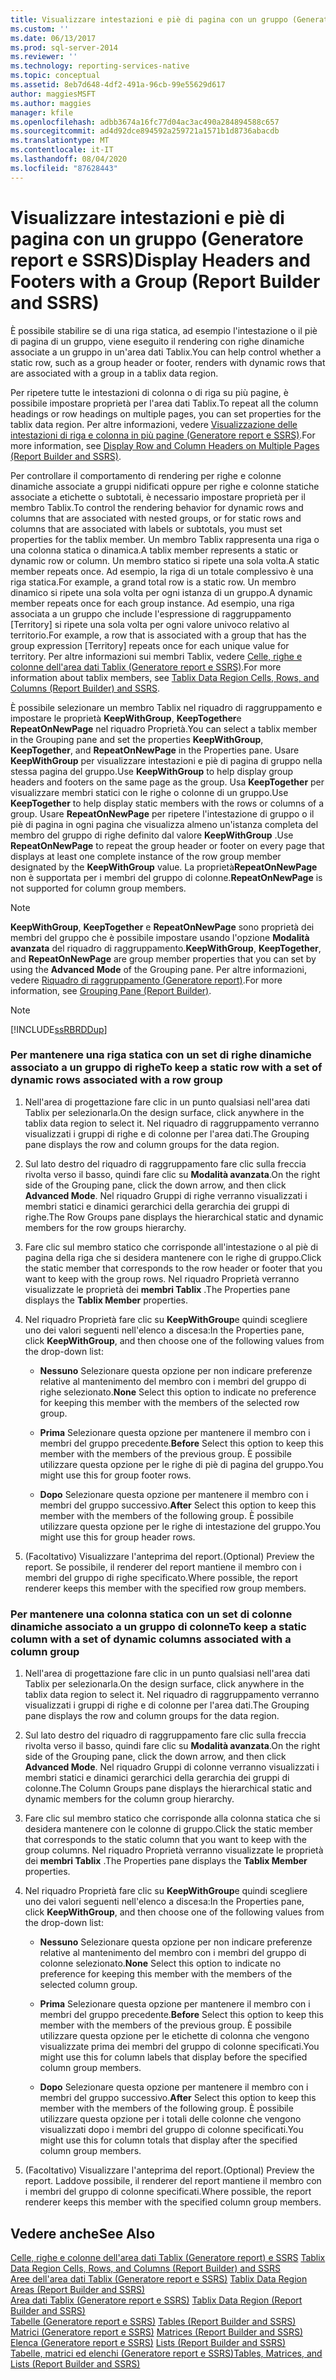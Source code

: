```yaml
---
title: Visualizzare intestazioni e piè di pagina con un gruppo (Generatore report e SSRS) | Microsoft Docs
ms.custom: ''
ms.date: 06/13/2017
ms.prod: sql-server-2014
ms.reviewer: ''
ms.technology: reporting-services-native
ms.topic: conceptual
ms.assetid: 8eb7d648-4df2-491a-96cb-99e55629d617
author: maggiesMSFT
ms.author: maggies
manager: kfile
ms.openlocfilehash: adbb3674a16fc77d04ac3ac490a284894588c657
ms.sourcegitcommit: ad4d92dce894592a259721a1571b1d8736abacdb
ms.translationtype: MT
ms.contentlocale: it-IT
ms.lasthandoff: 08/04/2020
ms.locfileid: "87628443"
---
```

# <a name="display-headers-and-footers-with-a-group-report-builder-and-ssrs"></a><span data-ttu-id="7321c-102">Visualizzare intestazioni e piè di pagina con un gruppo (Generatore report e SSRS)</span><span class="sxs-lookup"><span data-stu-id="7321c-102">Display Headers and Footers with a Group (Report Builder and SSRS)</span></span>
  <span data-ttu-id="7321c-103">È possibile stabilire se di una riga statica, ad esempio l'intestazione o il piè di pagina di un gruppo, viene eseguito il rendering con righe dinamiche associate a un gruppo in un'area dati Tablix.</span><span class="sxs-lookup"><span data-stu-id="7321c-103">You can help control whether a static row, such as a group header or footer, renders with dynamic rows that are associated with a group in a tablix data region.</span></span>  
  
 <span data-ttu-id="7321c-104">Per ripetere tutte le intestazioni di colonna o di riga su più pagine, è possibile impostare proprietà per l'area dati Tablix.</span><span class="sxs-lookup"><span data-stu-id="7321c-104">To repeat all the column headings or row headings on multiple pages, you can set properties for the tablix data region.</span></span> <span data-ttu-id="7321c-105">Per altre informazioni, vedere [Visualizzazione delle intestazioni di riga e colonna in più pagine &#40;Generatore report e SSRS&#41;](display-row-and-column-headers-on-multiple-pages-report-builder-and-ssrs.md).</span><span class="sxs-lookup"><span data-stu-id="7321c-105">For more information, see [Display Row and Column Headers on Multiple Pages &#40;Report Builder and SSRS&#41;](display-row-and-column-headers-on-multiple-pages-report-builder-and-ssrs.md).</span></span>  
  
 <span data-ttu-id="7321c-106">Per controllare il comportamento di rendering per righe e colonne dinamiche associate a gruppi nidificati oppure per righe e colonne statiche associate a etichette o subtotali, è necessario impostare proprietà per il membro Tablix.</span><span class="sxs-lookup"><span data-stu-id="7321c-106">To control the rendering behavior for dynamic rows and columns that are associated with nested groups, or for static rows and columns that are associated with labels or subtotals, you must set properties for the tablix member.</span></span> <span data-ttu-id="7321c-107">Un membro Tablix rappresenta una riga o una colonna statica o dinamica.</span><span class="sxs-lookup"><span data-stu-id="7321c-107">A tablix member represents a static or dynamic row or column.</span></span> <span data-ttu-id="7321c-108">Un membro statico si ripete una sola volta.</span><span class="sxs-lookup"><span data-stu-id="7321c-108">A static member repeats once.</span></span> <span data-ttu-id="7321c-109">Ad esempio, la riga di un totale complessivo è una riga statica.</span><span class="sxs-lookup"><span data-stu-id="7321c-109">For example, a grand total row is a static row.</span></span> <span data-ttu-id="7321c-110">Un membro dinamico si ripete una sola volta per ogni istanza di un gruppo.</span><span class="sxs-lookup"><span data-stu-id="7321c-110">A dynamic member repeats once for each group instance.</span></span> <span data-ttu-id="7321c-111">Ad esempio, una riga associata a un gruppo che include l'espressione di raggruppamento [Territory] si ripete una sola volta per ogni valore univoco relativo al territorio.</span><span class="sxs-lookup"><span data-stu-id="7321c-111">For example, a row that is associated with a group that has the group expression [Territory] repeats once for each unique value for territory.</span></span> <span data-ttu-id="7321c-112">Per altre informazioni sui membri Tablix, vedere [Celle, righe e colonne dell'area dati Tablix &#40;Generatore report e SSRS&#41;](tablix-data-region-cells-rows-and-columns-report-builder-and-ssrs.md).</span><span class="sxs-lookup"><span data-stu-id="7321c-112">For more information about tablix members, see [Tablix Data Region Cells, Rows, and Columns &#40;Report Builder&#41; and SSRS](tablix-data-region-cells-rows-and-columns-report-builder-and-ssrs.md).</span></span>  
  
 <span data-ttu-id="7321c-113">È possibile selezionare un membro Tablix nel riquadro di raggruppamento e impostare le proprietà **KeepWithGroup**, **KeepTogether**e **RepeatOnNewPage** nel riquadro Proprietà.</span><span class="sxs-lookup"><span data-stu-id="7321c-113">You can select a tablix member in the Grouping pane and set the properties **KeepWithGroup**, **KeepTogether**, and **RepeatOnNewPage** in the Properties pane.</span></span> <span data-ttu-id="7321c-114">Usare **KeepWithGroup** per visualizzare intestazioni e piè di pagina di gruppo nella stessa pagina del gruppo.</span><span class="sxs-lookup"><span data-stu-id="7321c-114">Use **KeepWithGroup** to help display group headers and footers on the same page as the group.</span></span> <span data-ttu-id="7321c-115">Usa **KeepTogether** per visualizzare membri statici con le righe o colonne di un gruppo.</span><span class="sxs-lookup"><span data-stu-id="7321c-115">Use **KeepTogether** to help display static members with the rows or columns of a group.</span></span> <span data-ttu-id="7321c-116">Usare **RepeatOnNewPage** per ripetere l'intestazione di gruppo o il piè di pagina in ogni pagina che visualizza almeno un'istanza completa del membro del gruppo di righe definito dal valore **KeepWithGroup** .</span><span class="sxs-lookup"><span data-stu-id="7321c-116">Use **RepeatOnNewPage** to repeat the group header or footer on every page that displays at least one complete instance of the row group member designated by the **KeepWithGroup** value.</span></span> <span data-ttu-id="7321c-117">La proprietà**RepeatOnNewPage** non è supportata per i membri del gruppo di colonne.</span><span class="sxs-lookup"><span data-stu-id="7321c-117">**RepeatOnNewPage** is not supported for column group members.</span></span>  
  
> [!NOTE]  
>  <span data-ttu-id="7321c-118">**KeepWithGroup**, **KeepTogether** e **RepeatOnNewPage** sono proprietà dei membri del gruppo che è possibile impostare usando l'opzione **Modalità avanzata** del riquadro di raggruppamento.</span><span class="sxs-lookup"><span data-stu-id="7321c-118">**KeepWithGroup**, **KeepTogether**, and **RepeatOnNewPage** are group member properties that you can set by using the **Advanced Mode** of the Grouping pane.</span></span> <span data-ttu-id="7321c-119">Per altre informazioni, vedere [Riquadro di raggruppamento &#40;Generatore report&#41;](grouping-pane-report-builder.md).</span><span class="sxs-lookup"><span data-stu-id="7321c-119">For more information, see [Grouping Pane &#40;Report Builder&#41;](grouping-pane-report-builder.md).</span></span>  
  
> [!NOTE]  
>  [!INCLUDE[ssRBRDDup](../../includes/ssrbrddup-md.md)]  
  
### <a name="to-keep-a-static-row-with-a-set-of-dynamic-rows-associated-with-a-row-group"></a><span data-ttu-id="7321c-120">Per mantenere una riga statica con un set di righe dinamiche associato a un gruppo di righe</span><span class="sxs-lookup"><span data-stu-id="7321c-120">To keep a static row with a set of dynamic rows associated with a row group</span></span>  
  
1.  <span data-ttu-id="7321c-121">Nell'area di progettazione fare clic in un punto qualsiasi nell'area dati Tablix per selezionarla.</span><span class="sxs-lookup"><span data-stu-id="7321c-121">On the design surface, click anywhere in the tablix data region to select it.</span></span> <span data-ttu-id="7321c-122">Nel riquadro di raggruppamento verranno visualizzati i gruppi di righe e di colonne per l'area dati.</span><span class="sxs-lookup"><span data-stu-id="7321c-122">The Grouping pane displays the row and column groups for the data region.</span></span>  
  
2.  <span data-ttu-id="7321c-123">Sul lato destro del riquadro di raggruppamento fare clic sulla freccia rivolta verso il basso, quindi fare clic su **Modalità avanzata**.</span><span class="sxs-lookup"><span data-stu-id="7321c-123">On the right side of the Grouping pane, click the down arrow, and then click **Advanced Mode**.</span></span> <span data-ttu-id="7321c-124">Nel riquadro Gruppi di righe verranno visualizzati i membri statici e dinamici gerarchici della gerarchia dei gruppi di righe.</span><span class="sxs-lookup"><span data-stu-id="7321c-124">The Row Groups pane displays the hierarchical static and dynamic members for the row groups hierarchy.</span></span>  
  
3.  <span data-ttu-id="7321c-125">Fare clic sul membro statico che corrisponde all'intestazione o al piè di pagina della riga che si desidera mantenere con le righe di gruppo.</span><span class="sxs-lookup"><span data-stu-id="7321c-125">Click the static member that corresponds to the row header or footer that you want to keep with the group rows.</span></span> <span data-ttu-id="7321c-126">Nel riquadro Proprietà verranno visualizzate le proprietà dei **membri Tablix** .</span><span class="sxs-lookup"><span data-stu-id="7321c-126">The Properties pane displays the **Tablix Member** properties.</span></span>  
  
4.  <span data-ttu-id="7321c-127">Nel riquadro Proprietà fare clic su **KeepWithGroup**e quindi scegliere uno dei valori seguenti nell'elenco a discesa:</span><span class="sxs-lookup"><span data-stu-id="7321c-127">In the Properties pane, click **KeepWithGroup**, and then choose one of the following values from the drop-down list:</span></span>  
  
    -   <span data-ttu-id="7321c-128">**Nessuno** Selezionare questa opzione per non indicare preferenze relative al mantenimento del membro con i membri del gruppo di righe selezionato.</span><span class="sxs-lookup"><span data-stu-id="7321c-128">**None** Select this option to indicate no preference for keeping this member with the members of the selected row group.</span></span>  
  
    -   <span data-ttu-id="7321c-129">**Prima** Selezionare questa opzione per mantenere il membro con i membri del gruppo precedente.</span><span class="sxs-lookup"><span data-stu-id="7321c-129">**Before** Select this option to keep this member with the members of the previous group.</span></span> <span data-ttu-id="7321c-130">È possibile utilizzare questa opzione per le righe di piè di pagina del gruppo.</span><span class="sxs-lookup"><span data-stu-id="7321c-130">You might use this for group footer rows.</span></span>  
  
    -   <span data-ttu-id="7321c-131">**Dopo** Selezionare questa opzione per mantenere il membro con i membri del gruppo successivo.</span><span class="sxs-lookup"><span data-stu-id="7321c-131">**After** Select this option to keep this member with the members of the following group.</span></span> <span data-ttu-id="7321c-132">È possibile utilizzare questa opzione per le righe di intestazione del gruppo.</span><span class="sxs-lookup"><span data-stu-id="7321c-132">You might use this for group header rows.</span></span>  
  
5.  <span data-ttu-id="7321c-133">(Facoltativo) Visualizzare l'anteprima del report.</span><span class="sxs-lookup"><span data-stu-id="7321c-133">(Optional) Preview the report.</span></span> <span data-ttu-id="7321c-134">Se possibile, il renderer del report mantiene il membro con i membri del gruppo di righe specificato.</span><span class="sxs-lookup"><span data-stu-id="7321c-134">Where possible, the report renderer keeps this member with the specified row group members.</span></span>  
  
### <a name="to-keep-a-static-column-with-a-set-of-dynamic-columns-associated-with-a-column-group"></a><span data-ttu-id="7321c-135">Per mantenere una colonna statica con un set di colonne dinamiche associato a un gruppo di colonne</span><span class="sxs-lookup"><span data-stu-id="7321c-135">To keep a static column with a set of dynamic columns associated with a column group</span></span>  
  
1.  <span data-ttu-id="7321c-136">Nell'area di progettazione fare clic in un punto qualsiasi nell'area dati Tablix per selezionarla.</span><span class="sxs-lookup"><span data-stu-id="7321c-136">On the design surface, click anywhere in the tablix data region to select it.</span></span> <span data-ttu-id="7321c-137">Nel riquadro di raggruppamento verranno visualizzati i gruppi di righe e di colonne per l'area dati.</span><span class="sxs-lookup"><span data-stu-id="7321c-137">The Grouping pane displays the row and column groups for the data region.</span></span>  
  
2.  <span data-ttu-id="7321c-138">Sul lato destro del riquadro di raggruppamento fare clic sulla freccia rivolta verso il basso, quindi fare clic su **Modalità avanzata**.</span><span class="sxs-lookup"><span data-stu-id="7321c-138">On the right side of the Grouping pane, click the down arrow, and then click **Advanced Mode**.</span></span> <span data-ttu-id="7321c-139">Nel riquadro Gruppi di colonne verranno visualizzati i membri statici e dinamici gerarchici della gerarchia dei gruppi di colonne.</span><span class="sxs-lookup"><span data-stu-id="7321c-139">The Column Groups pane displays the hierarchical static and dynamic members for the column group hierarchy.</span></span>  
  
3.  <span data-ttu-id="7321c-140">Fare clic sul membro statico che corrisponde alla colonna statica che si desidera mantenere con le colonne di gruppo.</span><span class="sxs-lookup"><span data-stu-id="7321c-140">Click the static member that corresponds to the static column that you want to keep with the group columns.</span></span> <span data-ttu-id="7321c-141">Nel riquadro Proprietà verranno visualizzate le proprietà dei **membri Tablix** .</span><span class="sxs-lookup"><span data-stu-id="7321c-141">The Properties pane displays the **Tablix Member** properties.</span></span>  
  
4.  <span data-ttu-id="7321c-142">Nel riquadro Proprietà fare clic su **KeepWithGroup**e quindi scegliere uno dei valori seguenti nell'elenco a discesa:</span><span class="sxs-lookup"><span data-stu-id="7321c-142">In the Properties pane, click **KeepWithGroup**, and then choose one of the following values from the drop-down list:</span></span>  
  
    -   <span data-ttu-id="7321c-143">**Nessuno** Selezionare questa opzione per non indicare preferenze relative al mantenimento del membro con i membri del gruppo di colonne selezionato.</span><span class="sxs-lookup"><span data-stu-id="7321c-143">**None** Select this option to indicate no preference for keeping this member with the members of the selected column group.</span></span>  
  
    -   <span data-ttu-id="7321c-144">**Prima** Selezionare questa opzione per mantenere il membro con i membri del gruppo precedente.</span><span class="sxs-lookup"><span data-stu-id="7321c-144">**Before** Select this option to keep this member with the members of the previous group.</span></span> <span data-ttu-id="7321c-145">È possibile utilizzare questa opzione per le etichette di colonna che vengono visualizzate prima dei membri del gruppo di colonne specificati.</span><span class="sxs-lookup"><span data-stu-id="7321c-145">You might use this for column labels that display before the specified column group members.</span></span>  
  
    -   <span data-ttu-id="7321c-146">**Dopo** Selezionare questa opzione per mantenere il membro con i membri del gruppo successivo.</span><span class="sxs-lookup"><span data-stu-id="7321c-146">**After** Select this option to keep this member with the members of the following group.</span></span> <span data-ttu-id="7321c-147">È possibile utilizzare questa opzione per i totali delle colonne che vengono visualizzati dopo i membri del gruppo di colonne specificati.</span><span class="sxs-lookup"><span data-stu-id="7321c-147">You might use this for column totals that display after the specified column group members.</span></span>  
  
5.  <span data-ttu-id="7321c-148">(Facoltativo) Visualizzare l'anteprima del report.</span><span class="sxs-lookup"><span data-stu-id="7321c-148">(Optional) Preview the report.</span></span> <span data-ttu-id="7321c-149">Laddove possibile, il renderer del report mantiene il membro con i membri del gruppo di colonne specificati.</span><span class="sxs-lookup"><span data-stu-id="7321c-149">Where possible, the report renderer keeps this member with the specified column group members.</span></span>  
  
## <a name="see-also"></a><span data-ttu-id="7321c-150">Vedere anche</span><span class="sxs-lookup"><span data-stu-id="7321c-150">See Also</span></span>  
 <span data-ttu-id="7321c-151">[Celle, righe e colonne dell'area dati Tablix &#40;Generatore report&#41; e SSRS](tablix-data-region-cells-rows-and-columns-report-builder-and-ssrs.md) </span><span class="sxs-lookup"><span data-stu-id="7321c-151">[Tablix Data Region Cells, Rows, and Columns &#40;Report Builder&#41; and SSRS](tablix-data-region-cells-rows-and-columns-report-builder-and-ssrs.md) </span></span>  
 <span data-ttu-id="7321c-152">[Aree dell'area dati Tablix &#40;Generatore report e SSRS&#41;](tablix-data-region-areas-report-builder-and-ssrs.md) </span><span class="sxs-lookup"><span data-stu-id="7321c-152">[Tablix Data Region Areas &#40;Report Builder and SSRS&#41;](tablix-data-region-areas-report-builder-and-ssrs.md) </span></span>  
 <span data-ttu-id="7321c-153">[Area dati Tablix &#40;Generatore report e SSRS&#41;](../tablix-data-region-report-builder-and-ssrs.md) </span><span class="sxs-lookup"><span data-stu-id="7321c-153">[Tablix Data Region &#40;Report Builder and SSRS&#41;](../tablix-data-region-report-builder-and-ssrs.md) </span></span>  
 <span data-ttu-id="7321c-154">[Tabelle &#40;Generatore report e SSRS&#41;](tables-report-builder-and-ssrs.md) </span><span class="sxs-lookup"><span data-stu-id="7321c-154">[Tables &#40;Report Builder  and SSRS&#41;](tables-report-builder-and-ssrs.md) </span></span>  
 <span data-ttu-id="7321c-155">[Matrici &#40;Generatore report e SSRS&#41;](create-a-matrix-report-builder-and-ssrs.md) </span><span class="sxs-lookup"><span data-stu-id="7321c-155">[Matrices &#40;Report Builder and SSRS&#41;](create-a-matrix-report-builder-and-ssrs.md) </span></span>  
 <span data-ttu-id="7321c-156">[Elenca &#40;Generatore report e SSRS&#41;](create-invoices-and-forms-with-lists-report-builder-and-ssrs.md) </span><span class="sxs-lookup"><span data-stu-id="7321c-156">[Lists &#40;Report Builder and SSRS&#41;](create-invoices-and-forms-with-lists-report-builder-and-ssrs.md) </span></span>  
 [<span data-ttu-id="7321c-157">Tabelle, matrici ed elenchi &#40;Generatore report e SSRS&#41;</span><span class="sxs-lookup"><span data-stu-id="7321c-157">Tables, Matrices, and Lists &#40;Report Builder and SSRS&#41;</span></span>](tables-matrices-and-lists-report-builder-and-ssrs.md)  
  
  
